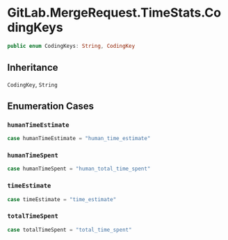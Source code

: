 # GitLab.MergeRequest.TimeStats.CodingKeys

``` swift
public enum CodingKeys: String, CodingKey 
```

## Inheritance

`CodingKey`, `String`

## Enumeration Cases

### `humanTimeEstimate`

``` swift
case humanTimeEstimate = "human_time_estimate"
```

### `humanTimeSpent`

``` swift
case humanTimeSpent = "human_total_time_spent"
```

### `timeEstimate`

``` swift
case timeEstimate = "time_estimate"
```

### `totalTimeSpent`

``` swift
case totalTimeSpent = "total_time_spent"
```
